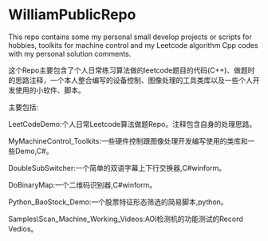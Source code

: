# WilliamPublicRepo

This repo contains some my personal small develop projects or scripts for hobbies, toolkits for machine control and my Leetcode algorithm Cpp codes with my personal solution comments.

这个Repo主要包含了个人日常练习算法做的leetcode题目的代码(C++)、做题时的思路注释，一个本人整合编写的设备控制、图像处理的工具类库以及一些个人开发使用的小软件、脚本。


主要包括:

LeetCodeDemo:个人日常Leetcode算法做题Repo。注释包含自身的处理思路。

MyMachineControl_Toolkits:一些硬件控制跟图像处理开发编写使用的类库和一些Demo,C#。

DoubleSubSwitcher:一个简单的双语字幕上下行交换器,C#winform。

DoBinaryMap:一个二维码识别器,C#winform。

Python_BaoStock_Demo:一个股票特征形态筛选的简易脚本,python。

Samples\Scan_Machine_Working_Videos:AOI检测机的功能测试的Record Vedios。